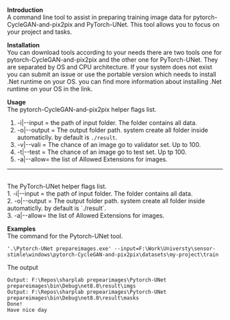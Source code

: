 



**Introduction**<br>
A command line tool to assist in preparing training image data for pytorch-CycleGAN-and-pix2pix and PyTorch-UNet. This tool allows you to focus on your project and tasks.

**Installation**<br>
You can download tools according to your needs there are two tools one for pytorch-CycleGAN-and-pix2pix and the other one for PyTorch-UNet. They are separated by OS and CPU architecture. If your system does not exist you can submit an issue or use the portable version which needs to install .Net runtime on your OS. you can find more information about installing .Net runtime on your OS in the link.

**Usage**
<br>The pytorch-CycleGAN-and-pix2pix helper flags list. <br>
1. -i|--input = the path of input folder. The folder contains all data.
2. -o|--output = The output folder path. system create all folder inside automaticlly. by default is `./result`.
3. -v|--vali = The chance of an image go to validator set. Up to 100.
4. -t|--test = The chance of an image go to test set. Up tp 100.
5. -a|--allow= the list of Allowed Extensions for images.
<hr>
<br>
The PyTorch-UNet helper flags list. <br>
1. -i|--input = the path of input folder. The folder contains all data.<br>
2. -o|--output = The output folder path. system create all folder inside automaticlly. by default is `./result`.<br>
3. -a|--allow= the list of Allowed Extensions for images.


**Examples**<br>
The command for the Pytorch-UNet tool. <br>
```
'.\Pytorch-UNet prepareimages.exe' --input=F:\Work\Universty\sensor-stimle\windows\pytorch-CycleGAN-and-pix2pix\datasets\my-project\train
```
The output <br>
```
Output: F:\Repos\sharplab prepearimages\Pytorch-UNet prepareimages\bin\Debug\net8.0\result\imgs
Output: F:\Repos\sharplab prepearimages\Pytorch-UNet prepareimages\bin\Debug\net8.0\result\masks
Done!
Have nice day
```


